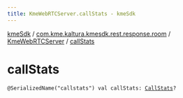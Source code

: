 ```yaml
---
title: KmeWebRTCServer.callStats - kmeSdk
---
```


[kmeSdk](../../index.html) / [com.kme.kaltura.kmesdk.rest.response.room](../index.html) / [KmeWebRTCServer](index.html) / [callStats](./call-stats.html)

# callStats

`@SerializedName("callstats") val callStats: `[`CallStats`](-call-stats/index.html)`?`